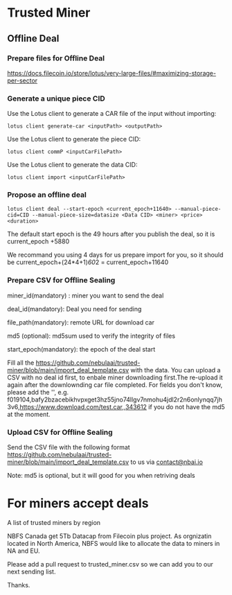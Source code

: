 # Trusted Miner
## Offline Deal
### Prepare files for Offline Deal
https://docs.filecoin.io/store/lotus/very-large-files/#maximizing-storage-per-sector

### Generate a unique piece CID
Use the Lotus client to generate a CAR file of the input without importing:
```
lotus client generate-car <inputPath> <outputPath>
```
Use the Lotus client to generate the piece CID:
```
lotus client commP <inputCarFilePath>
```
Use the Lotus client to generate the data CID:
```
lotus client import <inputCarFilePath>
```
### Propose an offline deal
```
lotus client deal --start-epoch <current_epoch+11640> --manual-piece-cid=CID --manual-piece-size=datasize <Data CID> <miner> <price> <duration>
```
The default start epoch is the 49 hours after you publish the deal, so it is current_epoch +5880

We recommand you using 4 days for us prepare import for you, so it should be  current_epoch+(24*4+1)*60*2 = current_epoch+11640

### Prepare CSV for Offline Sealing

miner_id(mandatory) : miner you want to send the deal

deal_id(mandatory): Deal you need for sending

file_path(mandatory): remote URL for download car

md5 (optional): md5sum used to verify the integrity of files

start_epoch(mandatory): the epoch of the deal start

Fill all the https://github.com/nebulaai/trusted-miner/blob/main/import_deal_template.csv with the data.
You can upload a CSV with no deal id first, to enbale miner downloading first.The re-upload it again after the downlownding car file completed.
For fields you don't know, please add the '', e.g.  f019104,bafy2bzacebikhvpxget3hz55jno74llgv7nmohu4jdl2r2n6onlynqq7jh3v6,https://www.download.com/test.car,,343612 if you do not have the md5 at the moment.


### Upload CSV for Offline Sealing
Send the CSV file with the following format https://github.com/nebulaai/trusted-miner/blob/main/import_deal_template.csv  to us via contact@nbai.io

Note: md5 is optional, but it will good for you when retriving deals


# For miners accept deals

A list of trusted miners by region

NBFS Canada get 5Tb Datacap from Filecoin plus project. As orgnizatin located in North America, NBFS would like to allocate the data to miners in NA and EU.

Please add a pull request to trusted_miner.csv so we can add you to our next sending list.

Thanks.

